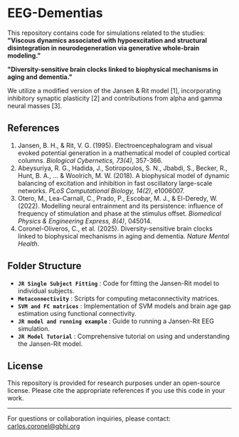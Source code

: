 # EEG-Dementias

This repository contains code for simulations related to the studies:
**"Viscous dynamics associated with hypoexcitation and structural disintegration in neurodegeneration via generative whole-brain modeling."**

**"Diversity-sensitive brain clocks linked to biophysical mechanisms in aging and dementia."**

We utilize a modified version of the Jansen & Rit model [1], incorporating inhibitory synaptic plasticity [2] and contributions from alpha and gamma neural masses [3].

## References

1. Jansen, B. H., & Rit, V. G. (1995). Electroencephalogram and visual evoked potential generation in a mathematical model of coupled cortical columns. *Biological Cybernetics, 73(4)*, 357-366.
2. Abeysuriya, R. G., Hadida, J., Sotiropoulos, S. N., Jbabdi, S., Becker, R., Hunt, B. A., ... & Woolrich, M. W. (2018). A biophysical model of dynamic balancing of excitation and inhibition in fast oscillatory large-scale networks. *PLoS Computational Biology, 14(2)*, e1006007.
3. Otero, M., Lea-Carnall, C., Prado, P., Escobar, M. J., & El-Deredy, W. (2022). Modelling neural entrainment and its persistence: influence of frequency of stimulation and phase at the stimulus offset. *Biomedical Physics & Engineering Express, 8(4)*, 045014.
4. Coronel-Oliveros, C., et al. (2025). Diversity-sensitive brain clocks linked to biophysical mechanisms in aging and dementia. *Nature Mental Health*.

## Folder Structure

- **`JR Single Subject Fitting`** : Code for fitting the Jansen-Rit model to individual subjects.
- **`Metaconnectivity`** : Scripts for computing metaconnectivity matrices.
- **`SVM and FC matrices`** : Implementation of SVM models and brain age gap estimation using functional connectivity.
- **`JR model and running example`** : Guide to running a Jansen-Rit EEG simulation.
- **`JR Model Tutorial`** : Comprehensive tutorial on using and understanding the Jansen-Rit model.

## License

This repository is provided for research purposes under an open-source license. Please cite the appropriate references if you use this code in your work.

---

For questions or collaboration inquiries, please contact: carlos.coronel@gbhi.org
